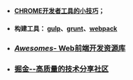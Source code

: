 ### 

* #### [CHROME开发者工具的小技巧](http://coolshell.cn/articles/17634.html)；
* #### 构建工具： [gulp](https://github.com/gulpjs/gulp)、[grunt](https://github.com/gruntjs/grunt)、[webpack](http://www.css88.com/doc/webpack2/guides/development/ "webpack中文文档")
* ### [_Awesomes_- Web前端开发资源库](https://www.awesomes.cn/)
* ### [掘金--高质量的技术分享社区](https://juejin.im/welcome)



